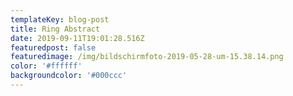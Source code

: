 ```yaml
---
templateKey: blog-post
title: Ring Abstract
date: 2019-09-11T19:01:28.516Z
featuredpost: false
featuredimage: /img/bildschirmfoto-2019-05-28-um-15.38.14.png
color: '#ffffff'
backgroundcolor: '#000ccc'
---
```


